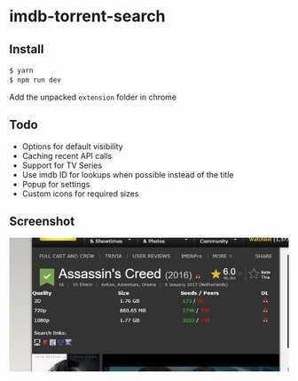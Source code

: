 # imdb-torrent-search

## Install
```bash
$ yarn
$ npm run dev
```
Add the unpacked `extension` folder in chrome

## Todo
- Options for default visibility
- Caching recent API calls
- Support for TV Series
- Use imdb ID for lookups when possible instead of the title
- Popup for settings
- Custom icons for required sizes


## Screenshot
![Screenshot 1](screenshots/image-1.png "Screenshot 1")
